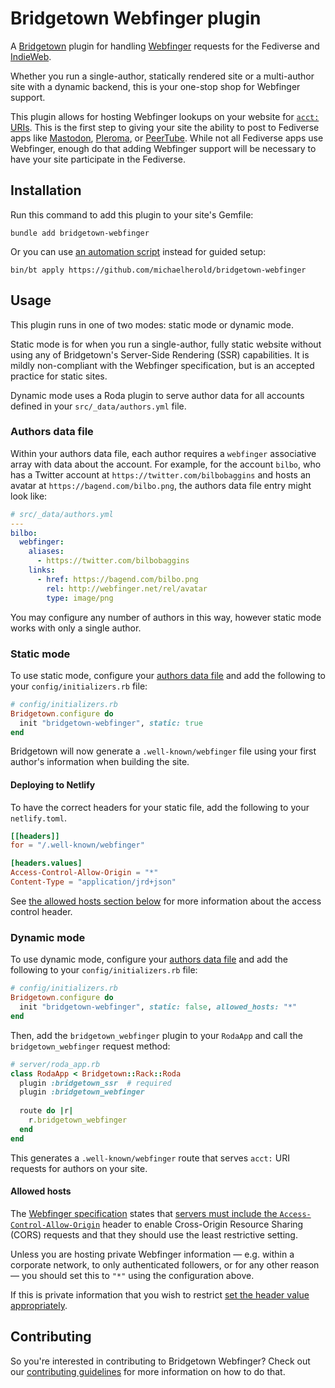 # Bridgetown Webfinger plugin

A [Bridgetown][1] plugin for handling [Webfinger][2] requests for the Fediverse and [IndieWeb][3].

Whether you run a single-author, statically rendered site or a multi-author site with a dynamic backend, this is your one-stop shop for Webfinger support.

This plugin allows for hosting Webfinger lookups on your website for [`acct:` URIs][4]. This is the first step to giving your site the ability to post to Fediverse apps like [Mastodon][5], [Pleroma][6], or [PeerTube][7]. While not all Fediverse apps use Webfinger, enough do that adding Webfinger support will be necessary to have your site participate in the Fediverse.

[1]: https://www.bridgetownrb.com
[2]: https://webfinger.net/
[3]: https://indieweb.org/
[4]: https://datatracker.ietf.org/doc/html/rfc2396
[5]: https://joinmastodon.org/
[6]: https://pleroma.social/
[7]: https://joinpeertube.org/

## Installation

Run this command to add this plugin to your site's Gemfile:

    bundle add bridgetown-webfinger

Or you can use [an automation script][8] instead for guided setup:

    bin/bt apply https://github.com/michaelherold/bridgetown-webfinger

[8]: https://www.bridgetownrb.com/docs/automations

## Usage

This plugin runs in one of two modes: static mode or dynamic mode.

Static mode is for when you run a single-author, fully static website without using any of Bridgetown's Server-Side Rendering (SSR) capabilities. It is mildly non-compliant with the Webfinger specification, but is an accepted practice for static sites.

Dynamic mode uses a Roda plugin to serve author data for all accounts defined in your `src/_data/authors.yml` file.

### Authors data file

Within your authors data file, each author requires a `webfinger` associative array with data about the account. For example, for the account `bilbo`, who has a Twitter account at `https://twitter.com/bilbobaggins` and hosts an avatar at `https://bagend.com/bilbo.png`, the authors data file entry might look like:

```yaml
# src/_data/authors.yml
---
bilbo:
  webfinger:
    aliases:
      - https://twitter.com/bilbobaggins
    links:
      - href: https://bagend.com/bilbo.png
        rel: http://webfinger.net/rel/avatar
        type: image/png
```

You may configure any number of authors in this way, however static mode works with only a single author.

### Static mode

To use static mode, configure your [authors data file](#authors-data-file) and add the following to your `config/initializers.rb` file:

```ruby
# config/initializers.rb
Bridgetown.configure do
  init "bridgetown-webfinger", static: true
end
```

Bridgetown will now generate a `.well-known/webfinger` file using your first author's information when building the site.

#### Deploying to Netlify

To have the correct headers for your static file, add the following to your `netlify.toml`.

```toml
[[headers]]
for = "/.well-known/webfinger"

[headers.values]
Access-Control-Allow-Origin = "*"
Content-Type = "application/jrd+json"
```

See [the allowed hosts section below](#allowed-hosts) for more information about the access control header.

### Dynamic mode

To use dynamic mode, configure your [authors data file](#authors-data-file) and add the following to your `config/initializers.rb` file:

```ruby
# config/initializers.rb
Bridgetown.configure do
  init "bridgetown-webfinger", static: false, allowed_hosts: "*"
end
```

Then, add the `bridgetown_webfinger` plugin to your `RodaApp` and call the `bridgetown_webfinger` request method:

```ruby
# server/roda_app.rb
class RodaApp < Bridgetown::Rack::Roda
  plugin :bridgetown_ssr  # required
  plugin :bridgetown_webfinger
  
  route do |r|
    r.bridgetown_webfinger
  end
end
```

This generates a `.well-known/webfinger` route that serves `acct:` URI requests for authors on your site.

#### Allowed hosts

The [Webfinger specification][9] states that [servers must include the `Access-Control-Allow-Origin`][10] header to enable Cross-Origin Resource Sharing (CORS) requests and that they should use the least restrictive setting.

Unless you are hosting private Webfinger information — e.g. within a corporate network, to only authenticated followers, or for any other reason — you should set this to `"*"` using the configuration above.

If this is private information that you wish to restrict [set the header value appropriately][11].

[9]: https://datatracker.ietf.org/doc/html/rfc7033
[10]: https://datatracker.ietf.org/doc/html/rfc7033#section-5
[11]: https://developer.mozilla.org/en-US/docs/Web/HTTP/Headers/Access-Control-Allow-Origin

## Contributing

So you're interested in contributing to Bridgetown Webfinger? Check out our [contributing guidelines](CONTRIBUTING.md) for more information on how to do that.
